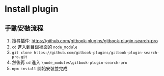 # Install plugin


## 手動安裝流程

1. 搜尋插件: https://github.com/gitbook-plugins/gitbook-plugin-search-pro
2. ```cd``` 進入到目錄裡面的 ```node_module```
3. ```git clone https://github.com/gitbook-plugins/gitbook-plugin-search-pro.git```
4. 然後再 ```cd``` 進入 ```\node_modules\gitbook-plugin-search-pro```
5. ```npm install``` 開始安裝並完成
